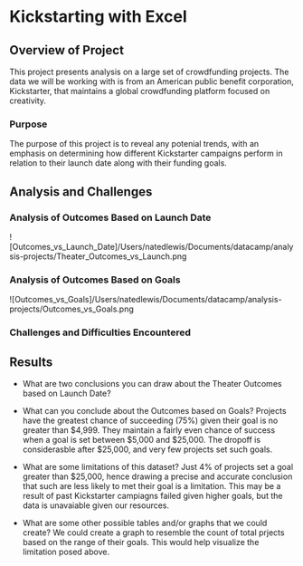 # Kickstarting with Excel

## Overview of Project
This project presents analysis on a large set of crowdfunding projects. The data we will be working with is from an American public benefit corporation, Kickstarter, that maintains a global crowdfunding platform focused on creativity. 
### Purpose
The purpose of this project is to reveal any potenial trends, with an emphasis on determining how different Kickstarter campaigns perform in relation to their launch date along with their funding goals.
## Analysis and Challenges

### Analysis of Outcomes Based on Launch Date
![Outcomes_vs_Launch_Date]/Users/natedlewis/Documents/datacamp/analysis-projects/Theater_Outcomes_vs_Launch.png
### Analysis of Outcomes Based on Goals
![Outcomes_vs_Goals]/Users/natedlewis/Documents/datacamp/analysis-projects/Outcomes_vs_Goals.png
### Challenges and Difficulties Encountered

## Results

- What are two conclusions you can draw about the Theater Outcomes based on Launch Date?

- What can you conclude about the Outcomes based on Goals?
Projects have the greatest chance of succeeding (75%) given their goal is no greater than $4,999. They maintain a fairly even chance of success when a goal is set between $5,000 and $25,000. The dropoff is considerasble after $25,000, and very few projects set such goals.

- What are some limitations of this dataset?
Just 4% of projects set a goal greater than $25,000, hence drawing a precise and accurate conclusion that such are less likely to met their goal is a limitation. This may be a result of past Kickstarter campiagns failed given higher goals, but the data is unavaiable given our resources.

- What are some other possible tables and/or graphs that we could create?
We could create a graph to resemble the count of total prjects based on the range of their goals. This would help visualize the limitation posed above.
